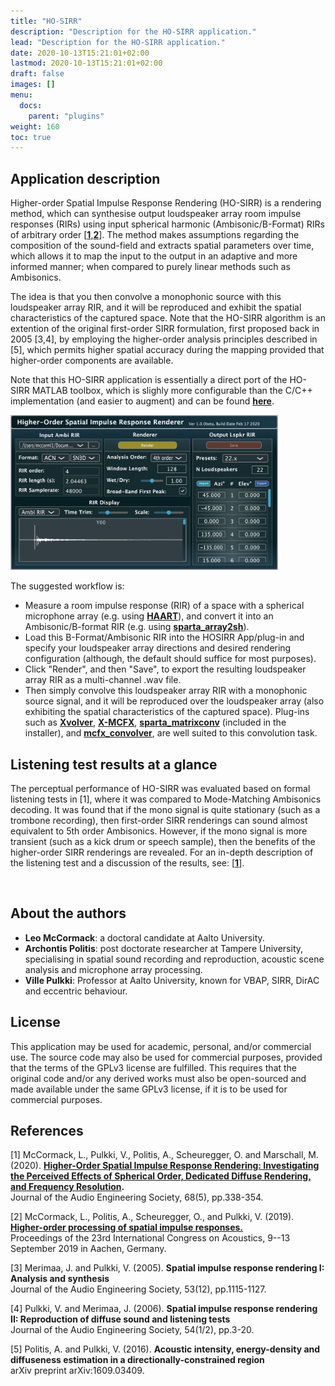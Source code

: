 ```yaml
---
title: "HO-SIRR"
description: "Description for the HO-SIRR application."
lead: "Description for the HO-SIRR application."
date: 2020-10-13T15:21:01+02:00
lastmod: 2020-10-13T15:21:01+02:00
draft: false
images: []
menu:
  docs:
    parent: "plugins"
weight: 160
toc: true
---
```


## Application description
    
Higher-order Spatial Impulse Response Rendering (HO-SIRR) is a rendering method, which can synthesise output loudspeaker array room impulse responses (RIRs) using input spherical harmonic (Ambisonic/B-Format) RIRs of arbitrary order [<a href="../../help/related-publications/mccormack2020higher.pdf"><b>1</b></a>,<a href="../../help/related-publications/mccormack2019higher.pdf"><b>2</b></a>]. The method makes assumptions regarding the composition of the sound-field and extracts spatial parameters over time, which allows it to map the input to the output in an adaptive and more informed manner; when compared to purely linear methods such as Ambisonics. 

The idea is that you then convolve a monophonic source with this loudspeaker array RIR, and it will be reproduced and exhibit the spatial characteristics of the captured space. Note that the HO-SIRR algorithm is an extention of the original first-order SIRR formulation, first proposed back in 2005 [3,4], by employing the higher-order analysis principles described in [5], which permits higher spatial accuracy during the mapping provided that higher-order components are available.
    
Note that this HO-SIRR application is essentially a direct port of the HO-SIRR MATLAB toolbox, which is slighly more configurable than the C/C++ implementation (and easier to augment) and can be found <a href="https://github.com/leomccormack/HO-SIRR"><b>here</b></a>.  

<img src="HOSIRR_GUI.png" alt="" style="max-width: 85%"></br>

The suggested workflow is:
    
* Measure a room impulse response (RIR) of a space with a spherical microphone array (e.g. using <a href="http://eprints.hud.ac.uk/id/eprint/24579/?fbclid=IwAR1EorukJ1MaLojT4Eof8eTSOc9-A479kVhqbF7fHaSycOO7llAD7aIj3TA"><b>HAART</b></a>), and convert it into an Ambisonic/B-format RIR (e.g. using [**sparta_array2sh**](../sparta-suite/#array2sh)).
* Load this B-Format/Ambisonic RIR into the HOSIRR App/plug-in and specify your loudspeaker array directions and desired rendering configuration (although, the default should suffice for most purposes).  
* Click "Render", and then "Save", to export the resulting loudspeaker array RIR as a multi-channel .wav file.
* Then simply convolve this loudspeaker array RIR with a monophonic source signal, and it will be reproduced over the loudspeaker array (also exhibiting the spatial characteristics of the captured space). Plug-ins such as <a href="http://pcfarina.eng.unipr.it/X-volver.htm"><b>Xvolver</b></a>, <a href="http://www.angelofarina.it/X-MCFX.htm?fbclid=IwAR0AcjaXa_szrrJ4nFHn1lMk_6dmTd8WmcQwokyEb7eD0ULgHyHpoFtTFmk"><b>X-MCFX</b></a>, [**sparta_matrixconv**](../sparta-suite/#matrixconv) (included in the installer), and <a href="http://www.matthiaskronlachner.com/?p=1910"><b>mcfx_convolver</b></a>, are well suited to this convolution task.
    
## Listening test results at a glance
    
The perceptual performance of HO-SIRR was evaluated based on formal listening tests in [1], where it was compared to Mode-Matching Ambisonics decoding. It was found that if the mono signal is quite stationary (such as a trombone recording), then first-order SIRR renderings can sound almost equivalent to 5th order Ambisonics. However, if the mono signal is more transient (such as a kick drum or speech sample), then the benefits of the higher-order SIRR renderings are revealed. For an in-depth description of the listening test and a discussion of the results, see: <a href="../../help/related-publications/mccormack2020higher.pdf">[<b>1</b>]</a>.
    
<img src="JAES_orderTest_post_review.png" alt="" style="max-width: 100%"> </br>
     
## About the authors
    
* **Leo McCormack**: a doctoral candidate at Aalto University.
* **Archontis Politis**: post doctorate researcher at Tampere University, specialising in spatial sound recording and reproduction, acoustic scene analysis and microphone array processing.
* **Ville Pulkki**: Professor at Aalto University, known for VBAP, SIRR, DirAC and eccentric behaviour.

## License

This application may be used for academic, personal, and/or commercial use. The source code may also be used for commercial purposes, provided that the terms of the GPLv3 license are fulfilled. This requires that the original code and/or any derived works must also be open-sourced and made available under the same GPLv3 license, if it is to be used for commercial purposes.
    
## References
    
[1] McCormack, L., Pulkki, V., Politis, A., Scheuregger, O. and Marschall, M. (2020). <b> <a href="../../help/related-publications/mccormack2020higher.pdf"><b>Higher-Order Spatial Impulse Response Rendering: Investigating the Perceived Effects of Spherical Order, Dedicated Diffuse Rendering, and Frequency Resolution</b></a>. </b> <br>Journal of the Audio Engineering Society, 68(5), pp.338-354.
    
[2] McCormack, L., Politis, A., Scheuregger, O., and Pulkki, V. (2019). <b> <a href="../../help/related-publications/mccormack2019higher.pdf"><b>Higher-order processing of spatial impulse responses.</b></a></b> <br> Proceedings of the 23rd International Congress on Acoustics, 9--13 September 2019 in Aachen, Germany.
     
[3] Merimaa, J. and Pulkki, V. (2005). <b>Spatial impulse response rendering I: Analysis and synthesis</b> <br> Journal of the Audio Engineering Society, 53(12), pp.1115-1127.
 
[4] Pulkki, V. and Merimaa, J. (2006). <b>Spatial impulse response rendering II: Reproduction of diffuse sound and listening tests</b> <br> Journal of the Audio Engineering Society, 54(1/2), pp.3-20.
        
[5] Politis, A. and Pulkki, V. (2016). <b>Acoustic intensity, energy-density and diffuseness estimation in a directionally-constrained region</b> <br> arXiv preprint arXiv:1609.03409.